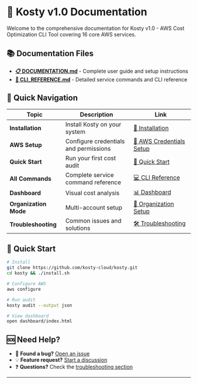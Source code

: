# 📖 Kosty v1.0 Documentation

Welcome to the comprehensive documentation for Kosty v1.0 - AWS Cost Optimization CLI Tool covering 16 core AWS services.

## 📚 Documentation Files

- **[📋 DOCUMENTATION.md](DOCUMENTATION.md)** - Complete user guide and setup instructions
- **[🔧 CLI_REFERENCE.md](CLI_REFERENCE.md)** - Detailed service commands and CLI reference

## 🎯 Quick Navigation

| Topic | Description | Link |
|-------|-------------|------|
| **Installation** | Install Kosty on your system | [📖 Installation](DOCUMENTATION.md#installation) |
| **AWS Setup** | Configure credentials and permissions | [🔧 AWS Credentials Setup](DOCUMENTATION.md#aws-credentials-setup) |
| **Quick Start** | Run your first cost audit | [🚀 Quick Start](DOCUMENTATION.md#quick-start) |
| **All Commands** | Complete service command reference | [💻 CLI Reference](CLI_REFERENCE.md) |
| **Dashboard** | Visual cost analysis | [📊 Dashboard](DOCUMENTATION.md#visual-dashboard) |
| **Organization Mode** | Multi-account setup | [🏢 Organization Setup](DOCUMENTATION.md#aws-credentials-setup) |
| **Troubleshooting** | Common issues and solutions | [🛠️ Troubleshooting](DOCUMENTATION.md#troubleshooting) |

## 🚀 Quick Start

```bash
# Install
git clone https://github.com/kosty-cloud/kosty.git
cd kosty && ./install.sh

# Configure AWS
aws configure

# Run audit
kosty audit --output json

# View dashboard
open dashboard/index.html
```

## 🆘 Need Help?

- 🐛 **Found a bug?** [Open an issue](https://github.com/kosty-cloud/kosty/issues)
- 💡 **Feature request?** [Start a discussion](https://github.com/kosty-cloud/kosty/discussions)
- ❓ **Questions?** Check the [troubleshooting section](DOCUMENTATION.md#troubleshooting)

---

